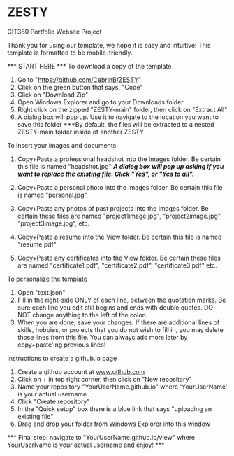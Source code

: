 # ZESTY
CIT380 Portfolio Website Project

Thank you for using our template, we hope it is easy and intuitive! This template
is formatted to be mobile-friendly.

*** START HERE ***
To download a copy of the template
1. Go to "https://github.com/CebrinB/ZESTY"
2. Click on the green button that says, "Code"
3. Click on "Download Zip"
4. Open Windows Explorer and go to your Downloads folder
5. Right click on the zipped "ZESTY-main" folder, then click on "Extract All"
6. A dialog box will pop up. Use it to navigate to the location you want to save this folder
***By default, the files will be extracted to a nested ZESTY-main folder inside of another ZESTY

To insert your images and documents
1. Copy+Paste a professional headshot into the Images folder. Be certain this file is named "headshot.jpg"
  ***A dialog box will pop up asking if you want to replace the existing file. Click "Yes", or "Yes to all".***
2. Copy+Paste a personal photo into the Images folder. Be certain this file is named "personal.jpg"
3. Copy+Paste any photos of past projects into the Images folder. Be certain these files are named "project1image.jpg",
"project2image.jpg", "project3image.jpg", etc.

4. Copy+Paste a resume into the View folder. Be certain this file is named "resume.pdf"
5. Copy+Paste any certificates into the View folder. Be certain these files are named "certificate1.pdf", "certificate2.pdf", "certificate3.pdf" etc.

To personalize the template
1. Open "text.json"
2. Fill in the right-side ONLY of each line, between the quotation marks. Be sure each line you edit still begins and 
ends with double quotes. DO NOT change anything to the left of the colon. 
3. When you are done, save your changes. If there are additional lines of skills, hobbies, or projects that you do not wish to fill in, you may delete those lines from this file. You can always add more later by copy+paste'ing previous lines! 

Instructions to create a github.io page
1. Create a github account at www.github.com
2. Click on + in top right corner, then click on "New repository"
3. Name your repository "YourUserName.github.io" where 'YourUserName' is your actual username
4. Click "Create repository" 
5. In the "Quick setup" box there is a blue link that says "uploading an existing file"
6. Drag and drop your folder from Windows Explorer into this window 

*** Final step: navigate to "YourUserName.github.io/view" where YourUserName is your actual username and enjoy! ***


